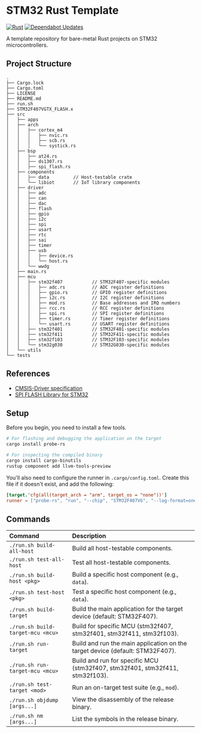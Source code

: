 # STM32 Rust Template

[![Rust](https://github.com/shishir-dey/stm32-rust-template/actions/workflows/rust.yml/badge.svg)](https://github.com/shishir-dey/stm32-rust-template/actions/workflows/rust.yml) [![Dependabot Updates](https://github.com/shishir-dey/stm32-rust-template/actions/workflows/dependabot/dependabot-updates/badge.svg)](https://github.com/shishir-dey/stm32-rust-template/actions/workflows/dependabot/dependabot-updates)

A template repository for bare-metal Rust projects on STM32 microcontrollers.

## Project Structure

```
.
├── Cargo.lock
├── Cargo.toml
├── LICENSE
├── README.md
├── run.sh
├── STM32F407VGTX_FLASH.x
├── src
│   ├── apps
│   ├── arch
│   │   ├── cortex_m4
│   │   │   ├── nvic.rs
│   │   │   ├── scb.rs
│   │   │   └── systick.rs
│   ├── bsp
│   │   ├── at24.rs
│   │   ├── ds1307.rs
│   │   ├── spi_flash.rs
│   ├── components
│   │   ├── data         // Host-testable crate
│   │   └── libiot       // IoT library components
│   ├── driver
│   │   ├── adc
│   │   ├── can
│   │   ├── dac
│   │   ├── flash
│   │   ├── gpio
│   │   ├── i2c
│   │   ├── spi
│   │   ├── usart
│   │   ├── rtc
│   │   ├── sai
│   │   ├── timer
│   │   ├── usb
│   │   │   ├── device.rs
│   │   │   └── host.rs
│   │   └── wwdg
│   ├── main.rs
│   ├── mcu
│   │   ├── stm32f407           // STM32F407-specific modules
│   │   │   ├── adc.rs          // ADC register definitions
│   │   │   ├── gpio.rs         // GPIO register definitions
│   │   │   ├── i2c.rs          // I2C register definitions
│   │   │   ├── mod.rs          // Base addresses and IRQ numbers
│   │   │   ├── rcc.rs          // RCC register definitions
│   │   │   ├── spi.rs          // SPI register definitions
│   │   │   ├── timer.rs        // Timer register definitions
│   │   │   └── usart.rs        // USART register definitions
│   │   ├── stm32f401           // STM32F401-specific modules
│   │   ├── stm32f411           // STM32F411-specific modules
│   │   ├── stm32f103           // STM32F103-specific modules
│   │   └── stm32g030           // STM32G030-specific modules
│   └── utils
└── tests
```

## References

- [CMSIS-Driver specification](https://arm-software.github.io/CMSIS_5/Driver/html/index.html)
- [SPI FLASH Library for STM32](https://github.com/nimaltd/spif)

## Setup

Before you begin, you need to install a few tools.

```bash
# For flashing and debugging the application on the target
cargo install probe-rs

# For inspecting the compiled binary
cargo install cargo-binutils
rustup component add llvm-tools-preview
```

You'll also need to configure the runner in `.cargo/config.toml`. Create this file if it doesn't exist, and add the following:

```toml
[target.'cfg(all(target_arch = "arm", target_os = "none"))']
runner = ["probe-rs", "run", "--chip", "STM32F407VG", "--log-format=oneline"] # Replace with your target chip
```

## Commands

| Command | Description |
| :--- | :--- |
| `./run.sh build-all-host` | Build all host-testable components. |
| `./run.sh test-all-host` | Test all host-testable components. |
| `./run.sh build-host <pkg>` | Build a specific host component (e.g., `data`). |
| `./run.sh test-host <pkg>` | Test a specific host component (e.g., `data`). |
| `./run.sh build-target` | Build the main application for the target device (default: STM32F407). |
| `./run.sh build-target-mcu <mcu>` | Build for specific MCU (stm32f407, stm32f401, stm32f411, stm32f103). |
| `./run.sh run-target` | Build and run the main application on the target device (default: STM32F407). |
| `./run.sh run-target-mcu <mcu>` | Build and run for specific MCU (stm32f407, stm32f401, stm32f411, stm32f103). |
| `./run.sh test-target <mod>` | Run an on-target test suite (e.g., `mod`). |
| `./run.sh objdump [args...]` | View the disassembly of the release binary. |
| `./run.sh nm [args...]`| List the symbols in the release binary. |
